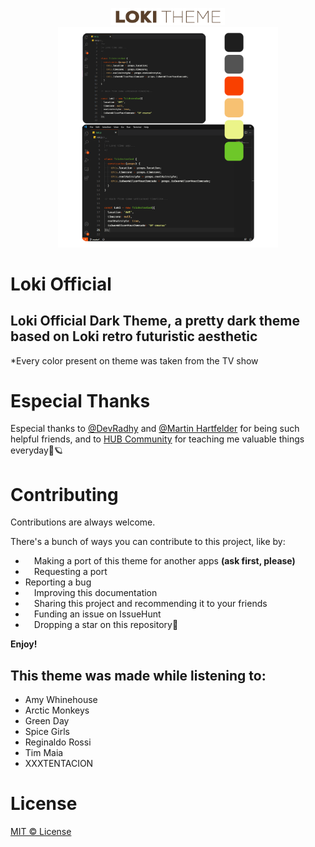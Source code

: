 <p align="center">
    <img alt="Loki Theme" src="images/typo-main-screen.png"  width=36%/>
    <img alt="Loki Theme Palette" src="images/palette-theme.png"  width=70%/>
</p>


# Loki Official
## Loki Official Dark Theme, a pretty dark theme based on Loki retro futuristic aesthetic


*Every color present on theme was taken from the TV show


# Especial Thanks

Especial thanks to [@DevRadhy](https://www.github.com/devradhy) and [@Martin Hartfelder](https://github.com/TheMartinfer22) for being such helpful friends, and to [HUB Community](https://www.ahub.tech/discord) for teaching me valuable things everyday🧡🪐

# Contributing
Contributions are always welcome.

There's a bunch of ways you can contribute to this project, like by:
-   Making a port of this theme for another apps **(ask first, please)**
-   Requesting a port
-   Reporting a bug
-  Improving this documentation
-  Sharing this project and recommending it to your friends
-  Funding an issue on IssueHunt
-  Dropping a star on this repository🧡

**Enjoy!**

## This theme was made while listening to:
- Amy Whinehouse
- Arctic Monkeys
- Green Day
- Spice Girls
- Reginaldo Rossi
- Tim Maia
- XXXTENTACION

# License
[MIT © License](https://github.com/seufernandez)

